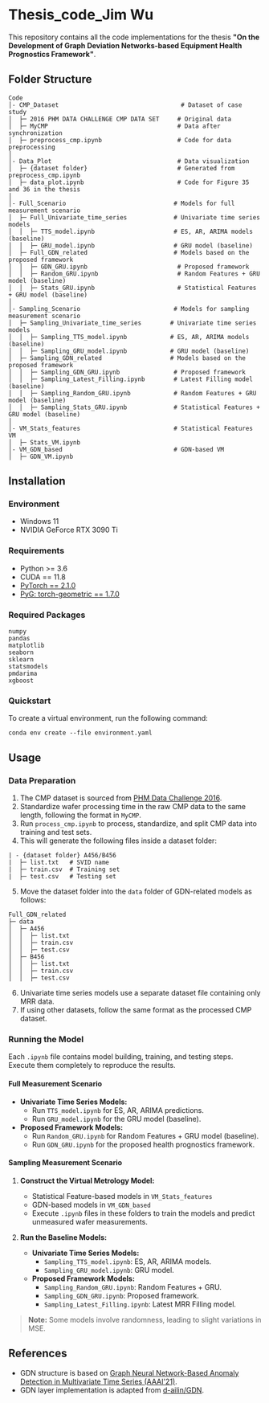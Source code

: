 # Thesis_code_Jim Wu

This repository contains all the code implementations for the thesis **"On the Development of Graph Deviation Networks-based Equipment Health Prognostics Framework"**.

## Folder Structure
```
Code
│- CMP_Dataset                                  # Dataset of case study
│  ├─ 2016 PHM DATA CHALLENGE CMP DATA SET     # Original data
│  ├─ MyCMP                                    # Data after synchronization
│  ├─ preprocess_cmp.ipynb                     # Code for data preprocessing
│
│- Data_Plot                                   # Data visualization
│  ├─ {dataset folder}                         # Generated from preprocess_cmp.ipynb
│  ├─ data_plot.ipynb                          # Code for Figure 35 and 36 in the thesis
│
│- Full_Scenario                              # Models for full measurement scenario
│  ├─ Full_Univariate_time_series             # Univariate time series models
│  │  ├─ TTS_model.ipynb                      # ES, AR, ARIMA models (baseline)
│  │  ├─ GRU_model.ipynb                      # GRU model (baseline)
│  ├─ Full_GDN_related                        # Models based on the proposed framework
│  │  ├─ GDN_GRU.ipynb                         # Proposed framework
│  │  ├─ Random_GRU.ipynb                      # Random Features + GRU model (baseline)
│  │  ├─ Stats_GRU.ipynb                       # Statistical Features + GRU model (baseline)
│
│- Sampling_Scenario                          # Models for sampling measurement scenario
│  ├─ Sampling_Univariate_time_series        # Univariate time series models
│  │  ├─ Sampling_TTS_model.ipynb            # ES, AR, ARIMA models (baseline)
│  │  ├─ Sampling_GRU_model.ipynb            # GRU model (baseline)
│  ├─ Sampling_GDN_related                   # Models based on the proposed framework
│  │  ├─ Sampling_GDN_GRU.ipynb               # Proposed framework
│  │  ├─ Sampling_Latest_Filling.ipynb        # Latest Filling model (baseline)
│  │  ├─ Sampling_Random_GRU.ipynb            # Random Features + GRU model (baseline)
│  │  ├─ Sampling_Stats_GRU.ipynb             # Statistical Features + GRU model (baseline)
│
│- VM_Stats_features                          # Statistical Features VM
│  ├─ Stats_VM.ipynb                          
│- VM_GDN_based                               # GDN-based VM
│  ├─ GDN_VM.ipynb                            
```

## Installation

### Environment
- Windows 11
- NVIDIA GeForce RTX 3090 Ti

### Requirements
- Python >= 3.6
- CUDA == 11.8
- [PyTorch == 2.1.0](https://pytorch.org/)
- [PyG: torch-geometric == 1.7.0](https://pytorch-geometric.readthedocs.io/en/latest/notes/installation.html)

### Required Packages
```
numpy
pandas
matplotlib
seaborn
sklearn
statsmodels
pmdarima
xgboost
```

### Quickstart
To create a virtual environment, run the following command:
```
conda env create --file environment.yaml
```

## Usage

### Data Preparation
1. The CMP dataset is sourced from [PHM Data Challenge 2016](https://phmsociety.org/conference/annual-conference-of-the-phm-society/annual-conference-of-the-prognostics-and-health-management-society-2016/phm-data-challenge-4/).
2. Standardize wafer processing time in the raw CMP data to the same length, following the format in `MyCMP`.
3. Run `process_cmp.ipynb` to process, standardize, and split CMP data into training and test sets.
4. This will generate the following files inside a dataset folder:
```
| - {dataset folder} A456/B456
|  ├─ list.txt   # SVID name
|  ├─ train.csv  # Training set
|  ├─ test.csv   # Testing set
```
5. Move the dataset folder into the `data` folder of GDN-related models as follows:
```
Full_GDN_related
├─ data
│  ├─ A456
│  │  ├─ list.txt
│  │  ├─ train.csv
│  │  ├─ test.csv
│  ├─ B456
│  │  ├─ list.txt
│  │  ├─ train.csv
│  │  ├─ test.csv
```
6. Univariate time series models use a separate dataset file containing only MRR data.
7. If using other datasets, follow the same format as the processed CMP dataset.

### Running the Model
Each `.ipynb` file contains model building, training, and testing steps. Execute them completely to reproduce the results.

#### Full Measurement Scenario
- **Univariate Time Series Models:**
  - Run `TTS_model.ipynb` for ES, AR, ARIMA predictions.
  - Run `GRU_model.ipynb` for the GRU model (baseline).
- **Proposed Framework Models:**
  - Run `Random_GRU.ipynb` for Random Features + GRU model (baseline).
  - Run `GDN_GRU.ipynb` for the proposed health prognostics framework.

#### Sampling Measurement Scenario
1. **Construct the Virtual Metrology Model:**
   - Statistical Feature-based models in `VM_Stats_features`
   - GDN-based models in `VM_GDN_based`
   - Execute `.ipynb` files in these folders to train the models and predict unmeasured wafer measurements.

2. **Run the Baseline Models:**
   - **Univariate Time Series Models:**
     - `Sampling_TTS_model.ipynb`: ES, AR, ARIMA models.
     - `Sampling_GRU_model.ipynb`: GRU model.
   - **Proposed Framework Models:**
     - `Sampling_Random_GRU.ipynb`: Random Features + GRU.
     - `Sampling_GDN_GRU.ipynb`: Proposed framework.
     - `Sampling_Latest_Filling.ipynb`: Latest MRR Filling model.

> **Note:** Some models involve randomness, leading to slight variations in MSE.

## References
- GDN structure is based on [Graph Neural Network-Based Anomaly Detection in Multivariate Time Series (AAAI'21)](https://arxiv.org/pdf/2106.06947.pdf).
- GDN layer implementation is adapted from [d-ailin/GDN](https://github.com/d-ailin/GDN.git).

